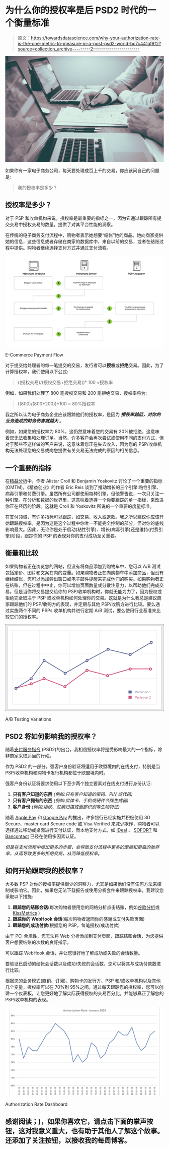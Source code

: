 # 为什么你的授权率是后 PSD2 时代的一个衡量标准

> 原文：<https://towardsdatascience.com/why-your-authorization-rate-is-the-one-metric-to-measure-in-a-post-psd2-world-bc7c441af9f2?source=collection_archive---------2----------------------->

![](img/67040fef59a42725379c9f82ac19f75d.png)

如果你有一家电子商务公司，每天要处理成百上千的交易，你应该问自己的问题是:

> 我的授权率是多少？

## 授权率是多少？

对于 PSP 和收单机构来说，授权率是最重要的指标之一，因为它通过跟踪所有提交交易中授权交易的数量，提供了对其平台性能的洞察。

在传统的电子商务支付流程中，购物者表示她想要“结帐”她的商品。她向商家提供她的信息，这些信息或者存储在商家的数据库中，来自以前的交易，或者在结账过程中提供。购物者继续选择支付方式并通过支付流程。

![](img/2017566b75de1cfb0c97644b9b2fe9b3.png)

E-Commerce Payment Flow

对于提交给处理者的每一笔提交的交易，发行者可以**授权**或**拒绝**交易。因此，为了计算授权率，我们使用以下公式:

> ((授权交易)/(授权交易+拒绝交易))* 100 =授权率

例如，如果我们处理了 800 笔授权交易和 200 笔拒绝交易，授权率将为:

> ((800)/(800+200))*100 = 80%授权率

我之所以认为电子商务企业应该跟踪他们的授权率，是因为 ***授权率越低，对你的业务造成的财务伤害就越大*** 。

例如，如果您的授权率为 80%，这仍然意味着您的交易有 20%被拒绝，这意味着您无法收集和处理订单。当然，许多客户会再次尝试或使用不同的支付方式，但对于那些不这样做的客户来说，这意味着您正在失去收入，因为您的 PSP/收单机构无法处理您的交易或向您提供有关交易无法完成的原因的相关信息。

## 一个重要的指标

在[精益分析](http://leananalyticsbook.com/)中，作者 Alistar Croll 和 Benjamin Yoskovitz 讨论了一个重要的指标(OMTM)。《精益创业》的作者 Eric Reis 谈到了推动增长的三个引擎:粘性引擎、病毒引擎和付费引擎。虽然所有公司都使用每种引擎，但他警告说，一次只关注一种引擎。在分析和数据的世界里，这意味着选择一个你要跟踪的单一指标，来改进你正在经历的阶段。这就是 Croll 和 Yoskovitz 所说的一个重要的度量标准。

在支付领域，有许多指标可以跟踪，如交易、收入或退款。我之所以建议你应该开始跟踪授权率，是因为这是这个过程中你唯一不能完全控制的部分，但对你的底线影响最大。因此，无论你是处于启动(粘性引擎)、增长(病毒引擎)还是维持(付费引擎)阶段，跟踪你的 PSP 的表现对你的支付成功至关重要。

## 衡量和比较

如果购物者正在浏览您的网站，但没有将商品添加到购物车中，您可以 A/B 测试包括定价、图片和文案在内的变量。如果购物者正在向购物车中添加商品，但没有继续结账，您可以添加弹出窗口或电子邮件提醒来完成他们的购买。如果购物者正在结账，但在过程中中止，你可以增加页面数量或分散注意力，以帮助他们完成交易。但是当你将交易提交给你的 PSP/收单机构时，你就无能为力了，因为授权或拒绝完全取决于 PSP 或收单机构如何处理你的交易。这就是为什么我总是建议商家跟踪他们的 PSP/收购方的表现，并定期与其他 PSP/收购方进行比较。要么通过实施两个不同的 PSPs 收单机构并进行定期 A/B 测试，要么使用行业基准来比较它们的授权率。

![](img/f0d6cf9bb7cdf6bfbdf0d981d85be7a3.png)

A/B Testing Variations

## PSD2 将如何影响我的授权率？

随着[支付服务指令](https://en.wikipedia.org/wiki/Payment_Services_Directive) (PSD2)的出台，我相信授权率将是受影响最大的一个指标，除非商家采取适当的行动。

作为 PSD2 的一部分，强客户身份验证将适用于欧盟境内的在线支付，特别是当 PSP/收单机构和购物卡发行机构都位于欧盟境内时。

强客户身份认证将要求使用以下至少两个独立要素对在线支付进行身份认证:

1.  **只有客户知道的东西** *(例如:只有客户知道的密码、PIN 或代码)*
2.  **只有客户拥有的东西** *(例如:实体卡、手机或硬件令牌生成器)*
3.  **客户身份** *(例如:指纹、虹膜扫描或面部识别等生物特征)*

随着 [Apple Pay](https://www.apple.com/apple-pay/) 和 [Google Pay](https://www.android.com/pay/) 的推出，许多银行已经实施并积极使用 3D Secure、master card Secure code 或 Visa Verified 来减少欺诈，购物者可以选择通过移动或桌面进行支付认证，而本地支付方式，如 [iDeal](https://www.ideal.nl/) 、 [SOFORT](https://www.sofort.com) 和 [Bancontact](https://www.bancontact.com/) 已经在使用多因素认证。

*但是在支付流程中增加更多的步骤，会导致支付流程中更多的摩擦和更高的放弃率，从而导致更多的拒绝交易，从而降低授权率*。

## 如何开始跟踪我的授权率？

大多数 PSP 对你的授权率提供很少的洞察力，尤其是如果他们没有任何方法来控制或影响它。因此，如果您无法下载报告或使用分析套件来跟踪授权率，我建议您采取以下措施:

1.  **跟踪您的结账会话**(每次购物者使用您的网络分析点击结账，例如[谷歌分析](https://www.google.com/analytics)或 [KissMetrics](https://www.kissmetrics.com/) )
2.  **跟踪你的 WebHook 会话**(每次购物者返回你的感谢或支付失败页面)
3.  **跟踪您的成功付款**(根据您的 PSP，每笔授权/成功付款)

由于 PCI 合规性，您无法将 Web 分析添加到支付页面，跟踪结账会话，为您提供客户想要结账的次数的良好指示。

可以跟踪 WebHook 会话，并让您很好地了解成功或失败的会话数量。

要验证已启动的结帐会话数以及成功/失败的会话数，您可以将其与成功付款数进行比较。

根据您的业务模式(直销、订阅)、购物卡的发行方、PSP 和/或收单机构以及其他几个变量，授权率可以在 70%到 95%之间。通过每天跟踪您的授权率，您可以创建一个仪表板，让您更好地了解实际获得授权的交易百分比，并能够真正了解您的 PSP/收单机构的表现。

![](img/8aa5ea6339596dae7a1b2d9cd20c19d5.png)

Authorization Rate Dashboard

## 感谢阅读；)，如果你喜欢它，请点击下面的掌声按钮，这对我意义重大，也有助于其他人了解这个故事。还添加了关注按钮，以接收我的每周博客。